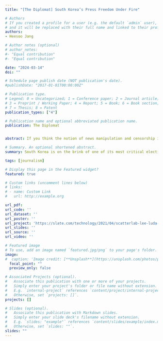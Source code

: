 ```yaml
---
title: "[The Diplomat] South Korea’s Press Freedom Under Fire"

# Authors
# If you created a profile for a user (e.g. the default `admin` user), write the username (folder name) here 
# and it will be replaced with their full name and linked to their profile.
authors:
- Heesoo Jang

# Author notes (optional)
# author_notes:
#- "Equal contribution"
#- "Equal contribution"

date: "2024-03-14"
doi: ""

# Schedule page publish date (NOT publication's date).
#publishDate: "2017-01-01T00:00:00Z"

# Publication type.
# Legend: 0 = Uncategorized; 1 = Conference paper; 2 = Journal article;
# 3 = Preprint / Working Paper; 4 = Report; 5 = Book; 6 = Book section;
# 7 = Thesis; 8 = Patent
publication_types: ["4"]

# Publication name and optional abbreviated publication name.
publication: The Diplomat


abstract: If you think the notion of news manipulation and censorship is relegated to the dark annals of authoritarian regimes, it’s time to reconsider. A closer look at the unfolding narrative in South Korea paints a disconcertingly different picture. The actions of the current administration of President Yoon Suk-yeol have cast a long shadow over press freedom in South Korea. 

# Summary. An optional shortened abstract.
summary: South Korea is on the brink of one of its most critical elections, amid an intensifying assault on press freedom.

tags: [journalism]

# Display this page in the Featured widget?
featured: true

# Custom links (uncomment lines below)
# links:
# - name: Custom Link
#   url: http://example.org

url_pdf: 
url_code: ''
url_dataset: ''
url_poster: ''
url_project: 'https://slate.com/technology/2021/04/scatterlab-lee-luda-chatbot-kakaotalk-ai-privacy.html'
url_slides: ''
url_source: ''
url_video: ''

# Featured image
# To use, add an image named `featured.jpg/png` to your page's folder. 
image:
#  caption: 'Image credit: [**Unsplash**](https://unsplash.com/photos/pLCdAaMFLTE)'
  focal_point: ""
  preview_only: false

# Associated Projects (optional).
#   Associate this publication with one or more of your projects.
#   Simply enter your project's folder or file name without extension.
#   E.g. `internal-project` references `content/project/internal-project/index.md`.
#   Otherwise, set `projects: []`.
projects: []

# Slides (optional).
#   Associate this publication with Markdown slides.
#   Simply enter your slide deck's filename without extension.
#   E.g. `slides: "example"` references `content/slides/example/index.md`.
#   Otherwise, set `slides: ""`.
slides: ""
---
```




